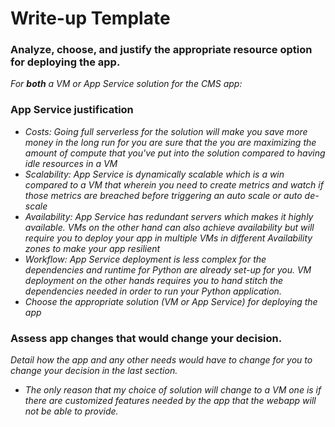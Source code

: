 # Write-up Template

### Analyze, choose, and justify the appropriate resource option for deploying the app.

*For **both** a VM or App Service solution for the CMS app:*

### App Service justification
- *Costs: Going full serverless for the solution will make you save more money in the long run for you are sure that the you are maximizing the amount of compute that you've put into the solution compared to having idle resources in a VM*
- *Scalability: App Service is dynamically scalable which is a win compared to a VM that wherein you need to create metrics and watch if those metrics are breached before triggering an auto scale or auto de-scale*
- *Availability: App Service has redundant servers which makes it highly available. VMs on the other hand can also achieve availability but will require you to deploy your app in multiple VMs in different Availability zones to make your app resilient*
- *Workflow: App Service deployment is less complex for the dependencies and runtime for Python are already set-up for you. VM deployment on the other hands requires you to hand stitch the dependencies needed in order to run your Python application.*
- *Choose the appropriate solution (VM or App Service) for deploying the app*

### Assess app changes that would change your decision.

*Detail how the app and any other needs would have to change for you to change your decision in the last section.* 

- *The only reason that my choice of solution will change to a VM one is if there are customized features needed by the app that the webapp will not be able to provide.*
